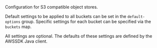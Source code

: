 Configuration for S3 compatible object stores. 

Default settings to be applied to all buckets can be set in the `default-options` group.  Specific settings for each bucket can be specified via the `buckets` map.   

All settings are optional. The defaults of these settings are defined by the AWSSDK Java  client.

